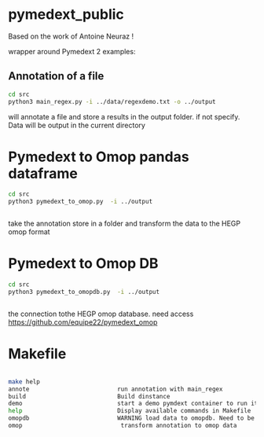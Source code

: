 # pymedext_public
Based on the work of Antoine Neuraz !

wrapper around Pymedext 2 examples:

## Annotation of a file

```bash
cd src
python3 main_regex.py -i ../data/regexdemo.txt -o ../output 

```

will annotate a file and store a results in the output folder. if not specify. Data will be output in the current directory

# Pymedext to Omop pandas dataframe
```bash
cd src
python3 pymedext_to_omop.py  -i ../output 



```

take the annotation store in a folder and transform the data to the  HEGP omop format
# Pymedext to Omop DB
```bash
cd src
python3 pymedext_to_omopdb.py  -i ../output 



```


the connection tothe HEGP omop database. need access 	https://github.com/equipe22/pymedext_omop 

# Makefile

```bash

make help
annote                         run annotation with main_regex
build                          Build dinstance
demo                           start a demo pymdext container to run it
help                           Display available commands in Makefile
omopdb                         WARNING load data to omopdb. Need to be in the docker ( make demo)
omop                            transform annotation to omop data

```
